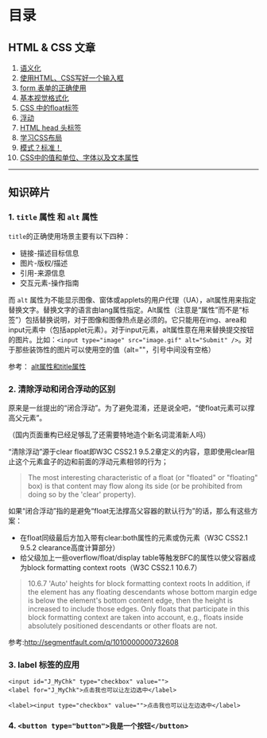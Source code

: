 # 目录

## HTML & CSS 文章

1. [语义化](https://github.com/paddingme/Learning-HTML-CSS/blob/master/articles/semantic-html.md)
2. [使用HTML、CSS写好一个输入框](https://github.com/paddingme/Learning-HTML-CSS/blob/master/articles/input.md)
3. [form 表单的正确使用](https://github.com/paddingme/Learning-HTML-CSS/blob/master/articles/form.md)
4. [基本视觉格式化](https://github.com/paddingme/Learning-HTML-CSS/blob/master/articles/basic-visual-formatting.md)
4. [CSS 中的float标签](https://github.com/paddingme/Learning-HTML-CSS/blob/master/articlesfloat-label-in-css.md)
4. [浮动](https://github.com/paddingme/Learning-HTML-CSS/blob/master/float.md)
4. [HTML head 头标签](https://github.com/paddingme/Learning-HTML-CSS/blob/master/html-head-tags.md)
5. [学习CSS布局](https://github.com/paddingme/Learning-HTML-CSS/blob/master/learn-css-layout.md)
6. [模式？标准！](https://github.com/paddingme/Learning-HTML-CSS/blob/master/mode-or-standard.md)
7. [CSS中的值和单位、字体以及文本属性](https://github.com/paddingme/Learning-HTML-CSS/blob/master/value-unit-font-and-text-attribute-in-the-css.md)


---

## 知识碎片

### 1. `title` 属性 和 `alt` 属性

`title`的正确使用场景主要有以下四种：

- 链接-描述目标信息
- 图片-版权/描述
- 引用-来源信息
- 交互元素-操作指南

而 `alt` 属性为不能显示图像、窗体或applets的用户代理（UA），alt属性用来指定替换文字。替换文字的语言由lang属性指定。Alt属性（注意是“属性”而不是“标签”）包括替换说明，对于图像和图像热点是必须的。它只能用在img、area和input元素中（包括applet元素）。对于input元素，alt属性意在用来替换提交按钮的图片。比如：`<input type="image" src="image.gif" alt="Submit" />`。对于那些装饰性的图片可以使用空的值（alt=""，引号中间没有空格）

参考： [alt属性和title属性](http://www.junchenwu.com/2005/05/alttitle.html)

### 2. 清除浮动和闭合浮动的区别

原来是一丝提出的“闭合浮动”。为了避免混淆，还是说全吧，“使float元素可以撑高父元素”。

（国内页面重构已经足够乱了还需要特地造个新名词混淆新人吗）

“清除浮动”源于clear float即W3C CSS2.1 9.5.2章定义的内容，意即使用clear阻止这个元素盒子的边和前面的浮动元素相邻的行为；

> The most interesting characteristic of a float (or "floated" or "floating" box) is that content may flow along its side (or be prohibited from doing so by the 'clear' property).

如果“闭合浮动”指的是避免“float无法撑高父容器的默认行为”的话，那么有这些方案：

- 在float同级最后方加入带有clear:both属性的元素或伪元素（W3C CSS2.1 9.5.2 clearance高度计算部分）
- 给父级加上一些overflow/float/display table等触发BFC的属性以使父容器成为block formatting context roots（W3C CSS2.1 10.6.7）

>10.6.7 'Auto' heights for block formatting context roots
In addition, if the element has any floating descendants whose bottom margin edge is below the element's bottom content edge, then the height is increased to include those edges. Only floats that participate in this block formatting context are taken into account, e.g., floats inside absolutely positioned descendants or other floats are not.

参考:<http://segmentfault.com/q/1010000000732608>

### 3. label 标签的应用

 ```
 <input id="J_MyChk" type="checkbox" value="">
 <label for="J_MyChk">点击我也可以让左边选中</label>
 ```

 ```
 <label><input type="checkbox" value="">点击我也可以让左边选中</label>
 ```

### 4. `<button type="button">我是一个按钮</button>`












